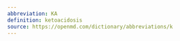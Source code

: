```yaml
---
abbreviation: KA
definition: ketoacidosis
source: https://openmd.com/dictionary/abbreviations/k
---
```


